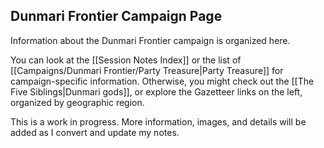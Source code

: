 ## Dunmari Frontier Campaign Page

Information about the Dunmari Frontier campaign is organized here.

You can look at the [[Session Notes Index]] or the list of [[Campaigns/Dunmari Frontier/Party Treasure|Party Treasure]] for campaign-specific information. Otherwise, you might check out the [[The Five Siblings|Dunmari gods]], or explore the Gazetteer links on the left, organized by geographic region. 

This is a work in progress. More information, images, and details will be added as I convert and update my notes. 